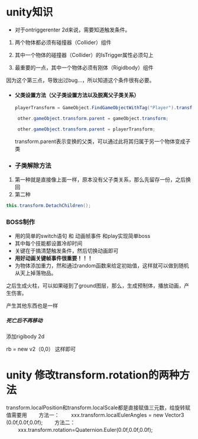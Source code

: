 # unity知识

+ 对于ontriggerenter 2d来说，需要知道触发条件。

1. 两个物体都必须有碰撞器（Collider）组件

2. 其中一个物体的碰撞器（Collider）的IsTrigger属性必须勾上
3. 最重要的一点，其中一个物体必须有刚体（Rigidbody）组件

因为这个第三点，导致出过bug...，所以知道这个条件很有必要。

+ #### 父类设置方法（父子类设置方法以及脱离父子类关系）

  ```c#
  playerTransform = GameObject.FindGameObjectWithTag("Player").transform.parent;
  
   other.gameObject.transform.parent = gameObject.transform;
  
   other.gameObject.transform.parent = playerTransform;
  ```

  transform.parent表示变换的父类，可以通过此将其归属于另一个物体变成子类

+ ### 子类解除方法

1. 第一种就是直接像上面一样，原本没有父子类关系，那么先留存一份，之后换回
2. 第二种

```c#
this.transform.DetachChildren();
```



### BOSS制作

+ 用的简单的switch语句 和 动画帧事件 和play实现简单boss
+ 其中每个技能都设置冷却时间 
+ 关键在于搞清楚触发条件，然后切换动画即可
+ **用好动画关键帧事件很重要！！！**
+ 为物体添加重力，然和通过random函数来给定初始值，这样就可以做到随机从天上掉落物品。

之后生成火柱，可以如果碰到了ground图层，那么，生成预制体，播放动画，产生伤害。

产生其他东西也是一样

##### 死亡后不再移动

添加rigibody 2d

rb = new v2（0,0） 这样即可

# unity 修改transform.rotation的两种方法

transform.localPosition和transform.localScale都是直接赋值三元数，给旋转赋值需要用 
　　方法一： 
　　xxx.transform.localEulerAngles = new Vector3 (0.0f,0.0f,0.0f); 
　　方法二： 
　　 xxx.transform.rotation=Quaternion.Euler(0.0f,0.0f,0.0f);
